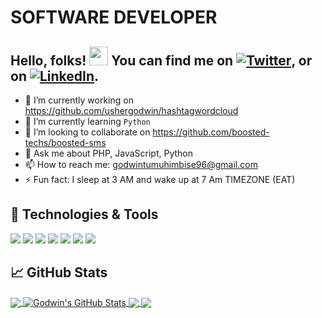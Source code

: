 # SOFTWARE DEVELOPER
## Hello, folks! <img src="https://raw.githubusercontent.com/MartinHeinz/MartinHeinz/master/wave.gif" width="30px"> You can find me on [![Twitter][1.2]][1],  or on [![LinkedIn][3.2]][3].

<!--
**ushergodwin/ushergodwin** is a ✨ _special_ ✨ repository because its `README.md` (this file) appears on your GitHub profile.

Here are some ideas to get you started:
-->
- 🔭 I’m currently working on https://github.com/ushergodwin/hashtagwordcloud
- 🌱 I’m currently learning `Python`
- 👯 I’m looking to collaborate on https://github.com/boosted-techs/boosted-sms
- 💬 Ask me about PHP, JavaScript, Python
- 📫 How to reach me: godwintumuhimbise96@gmail.com
- ⚡ Fun fact: I sleep at 3 AM and wake up at 7 Am TIMEZONE (EAT)

## 🔧 Technologies & Tools
![](https://img.shields.io/badge/Editor-IntelliJ_IDEA-informational?style=flat&logo=intellij-idea&logoColor=white&color=2bbc8a)
![](https://img.shields.io/badge/Code-Python-informational?style=flat&logo=python&logoColor=white&color=2bbc8a)
![](https://img.shields.io/badge/Code-JavaScript-informational?style=flat&logo=javascript&logoColor=white&color=2bbc8a)
![](https://img.shields.io/badge/Code-PHP-informational?style=flat&logo=javascript&logoColor=white&color=2bbc8a)
![](https://img.shields.io/badge/Shell-Bash-informational?style=flat&logo=gnu-bash&logoColor=white&color=2bbc8a)
![](https://img.shields.io/badge/Tools-PostgreSQL-informational?style=flat&logo=postgresql&logoColor=white&color=2bbc8a)
![](https://img.shields.io/badge/Tools-SQL-informational?style=flat&logo=postgresql&logoColor=white&color=2bbc8a)

## &#x1f4c8; GitHub Stats

<a href="https://github.com/ushergodwin/ushergodwin">
  <img align="center" src="https://github-readme-stats.vercel.app/api/top-langs/?username=ushergodwin&hide=java,html,tex&title_color=ffffff&text_color=c9cacc&icon_color=2bbc8a&bg_color=1d1f21" />
</a>
<a href="https://github.com/ushergodwin/ushergodwin">
  <img align="center" src="https://github-readme-stats.vercel.app/api?username=ushergodwin&show_icons=true&line_height=27&count_private=true&title_color=ffffff&text_color=c9cacc&icon_color=2bbc8a&bg_color=1d1f21" alt="Godwin's GitHub Stats" />
</a>

<a href="https://github.com/ushergodwin/cvms">
  <img align="center" src="https://github-readme-stats.vercel.app/api/pin/?username=ushergodwin&repo=hashtagwordcloud&title_color=ffffff&text_color=c9cacc&icon_color=2bbc8a&bg_color=1d1f21" />
</a> 

<a href="https://github.com/ushergodwin/hashtagwordcloud">
  <img align="center" src="https://github-readme-stats.vercel.app/api/pin/?username=ushergodwin&repo=cvms&title_color=ffffff&text_color=c9cacc&icon_color=2bbc8a&bg_color=1d1f21" />
</a>   


<!-- links to social media icons -->
[1.1]: http://i.imgur.com/tXSoThF.png (twitter icon with padding)
[2.1]: http://i.imgur.com/0o48UoR.png (github icon with padding)

<!-- icons without padding -->

[1.2]: http://i.imgur.com/wWzX9uB.png (twitter icon without padding)
[2.2]: http://i.imgur.com/9I6NRUm.png (github icon without padding)
[3.2]: https://raw.githubusercontent.com/MartinHeinz/MartinHeinz/master/linkedin-3-16.png (LinkedIn icon without padding)


<!-- links to your social media accounts -->

[1]: https://twitter.com/usherTgodwin
[2]: https://github.com/usherTgodwin
[3]: https://www.linkedin.com/in/tumuhimbise-usher-godwin-8947b3189/

<!-- Resources -->
<!-- Icons: https://simpleicons.org/ -->
<!-- GitHub Stats: https://github.com/anuraghazra/github-readme-stats -->
<!-- Emojis: https://emojipedia.org/emoji/ -->
<!-- HTML Emojis: https://www.fileformat.info/index.htm -->
<!-- Shields: https://shields.io/ -->
<!-- Awesome GitHub Profile README: https://github.com/abhisheknaiidu/awesome-github-profile-readme -->
